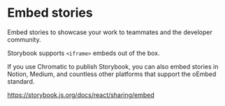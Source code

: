 # Embed stories

Embed stories to showcase your work to teammates and the developer community.

Storybook supports `<iframe>` embeds out of the box.

If you use Chromatic to publish Storybook, you can also embed stories in Notion, Medium, and countless other platforms that support the oEmbed standard.

https://storybook.js.org/docs/react/sharing/embed